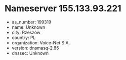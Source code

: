 # Nameserver 155.133.93.221

* as_number: 199319
* name: Unknown
* city: Rzeszów
* country: PL
* organization: Voice-Net S.A.
* version: dnsmasq-2.85
* dnssec: Unknown
